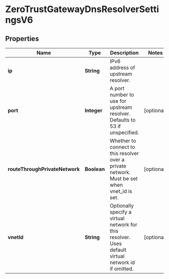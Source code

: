 

# ZeroTrustGatewayDnsResolverSettingsV6


## Properties

| Name | Type | Description | Notes |
|------------ | ------------- | ------------- | -------------|
|**ip** | **String** | IPv6 address of upstream resolver. |  |
|**port** | **Integer** | A port number to use for upstream resolver. Defaults to 53 if unspecified. |  [optional] |
|**routeThroughPrivateNetwork** | **Boolean** | Whether to connect to this resolver over a private network. Must be set when vnet_id is set. |  [optional] |
|**vnetId** | **String** | Optionally specify a virtual network for this resolver. Uses default virtual network id if omitted. |  [optional] |




